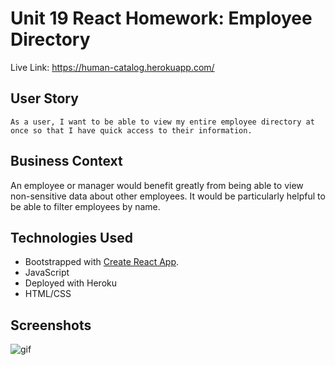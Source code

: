# Unit 19 React Homework: Employee Directory

Live Link: https://human-catalog.herokuapp.com/

## User Story
```
As a user, I want to be able to view my entire employee directory at once so that I have quick access to their information.
```

## Business Context

An employee or manager would benefit greatly from being able to view non-sensitive data about other employees. It would be particularly helpful to be able to filter employees by name.

## Technologies Used
- Bootstrapped with [Create React App](https://github.com/facebook/create-react-app).
- JavaScript
- Deployed with Heroku
- HTML/CSS

## Screenshots
![gif](imgs/human-catalog.gif)